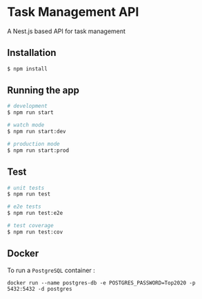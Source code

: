 # Task Management API

A Nest.js based API for task management

## Installation

```bash
$ npm install
```

## Running the app

```bash
# development
$ npm run start

# watch mode
$ npm run start:dev

# production mode
$ npm run start:prod
```

## Test

```bash
# unit tests
$ npm run test

# e2e tests
$ npm run test:e2e

# test coverage
$ npm run test:cov
```

## Docker

To run a `PostgreSQL` container :

`docker run --name postgres-db -e POSTGRES_PASSWORD=Top2020 -p 5432:5432 -d postgres`
